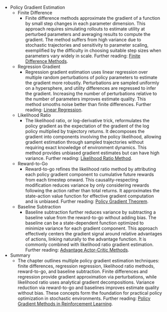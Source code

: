 - Policy Gradient Estimation
  - Finite Difference
    - Finite difference methods approximate the gradient of a function by small step changes in each parameter dimension. This approach requires simulating rollouts to estimate utility at perturbed parameters and averaging results to compute the gradient. The method suffers from high variance due to stochastic trajectories and sensitivity to parameter scaling, exemplified by the difficulty in choosing suitable step sizes when parameters vary widely in scale. Further reading: [Finite Difference Methods](https://en.wikipedia.org/wiki/Finite_difference_method).
  - Regression Gradient
    - Regression gradient estimation uses linear regression over multiple random perturbations of policy parameters to estimate the gradient more robustly. Perturbations are sampled uniformly on a hypersphere, and utility differences are regressed to infer the gradient. Increasing the number of perturbations relative to the number of parameters improves estimate quality. This method smooths noise better than finite differences. Further reading: [Linear Regression](https://en.wikipedia.org/wiki/Linear_regression).
  - Likelihood Ratio
    - The likelihood ratio, or log-derivative trick, reformulates the policy gradient as the expectation of the gradient of the log policy multiplied by trajectory returns. It decomposes the gradient into components involving the policy likelihood, allowing gradient estimation through sampled trajectories without requiring exact knowledge of environment dynamics. This method provides unbiased gradient estimates but can have high variance. Further reading: [Likelihood Ratio Method](https://en.wikipedia.org/wiki/Score_function_estimator).
  - Reward-to-Go
    - Reward-to-go refines the likelihood ratio method by attributing each policy gradient component to cumulative future rewards from each timestep onward. This causality-respecting modification reduces variance by only considering rewards following the action rather than total returns. It approximates the state-action value function for effective gradient computation and is unbiased. Further reading: [Policy Gradient Theorem](https://papers.nips.cc/paper/1999/file/464d828b85b67d3df1d3e9720807900b-Paper.pdf).
  - Baseline Subtraction
    - Baseline subtraction further reduces variance by subtracting a baseline value from the reward-to-go without adding bias. The baseline can be a state-dependent function optimized to minimize variance for each gradient component. This approach effectively centers the gradient signal around relative advantages of actions, linking naturally to the advantage function. It is commonly combined with likelihood ratio gradient estimation. Further reading: [Advantage Actor-Critic Methods](https://arxiv.org/abs/1506.02438).
- Summary
  - The chapter outlines multiple policy gradient estimation techniques: finite differences, regression regression, likelihood ratio methods, reward-to-go, and baseline subtraction. Finite differences and regression provide gradient approximation via perturbations, while likelihood ratio uses analytical gradient decompositions. Variance reduction via reward-to-go and baselines improves estimate quality without bias. These concepts form the foundation for practical policy optimization in stochastic environments. Further reading: [Policy Gradient Methods in Reinforcement Learning](https://web.stanford.edu/class/archive/cs/cs234/cs234.1194/lectures/lecture4.pdf).
